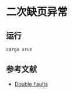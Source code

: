# 二次缺页异常

## 运行

```bash
cargo xrun
```

## 参考文献
- [Double Faults](https://os.phil-opp.com/double-fault-exceptions)

